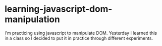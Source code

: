# learning-javascript-dom-manipulation
I'm practicing using javascript to manipulate DOM. Yesterday I learned this in a class so I decided to put it in practice through different experiments.
